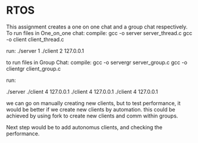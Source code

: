 # RTOS
This assignment creates a one on one chat and a group chat respectively. 
To run files in One_on_one chat: 
compile: 
gcc -o server server_thread.c 
gcc -o client client_thread.c

run: 
./server 1 <portnum>
./client 2 127.0.0.1 <portno>

to run files in Group Chat: 
compile: 
gcc -o servergr server_group.c
gcc -o clientgr client_group.c

run: 

./server <portnum>
./client 4 127.0.0.1 <portnum> <name> <groupname>
./client 4 127.0.0.1 <portnum> <name2> <groupname>
./client 4 127.0.0.1 <portnum> <name3> <groupname>

we can go on manually creating new clients, but to test performance, it would be better if we create new clients
by automation. this could be achieved by using fork to create new clients and comm within groups. 

Next step would be to add autonomus clients, and checking the performance.
